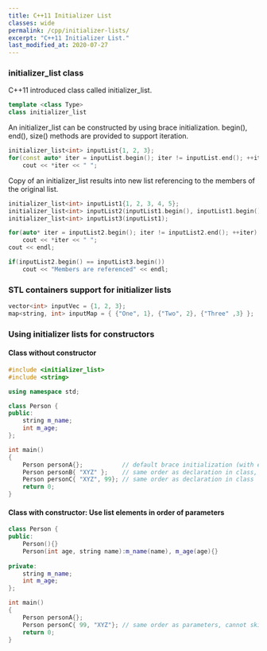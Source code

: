 ```yaml
---
title: C++11 Initializer List
classes: wide
permalink: /cpp/initializer-lists/
excerpt: "C++11 Initializer List."
last_modified_at: 2020-07-27
---
```


###  initializer_list class

C++11 introduced class called initializer_list.

```cpp
template <class Type>
class initializer_list
```

An initializer_list can be constructed by using brace initialization.
begin(), end(), size() methods are provided to support iteration.

```cpp
initializer_list<int> inputList{1, 2, 3};
for(const auto* iter = inputList.begin(); iter != inputList.end(); ++iter)
	cout << *iter << " ";
```
 
Copy of an initializer_list results into new list referencing to the members of the original list. 
 
```cpp
initializer_list<int> inputList1{1, 2, 3, 4, 5};
initializer_list<int> inputList2(inputList1.begin(), inputList1.begin()+3);
initializer_list<int> inputList3(inputList1);

for(auto* iter = inputList2.begin(); iter != inputList2.end(); ++iter)
	cout << *iter << " ";
cout << endl;

if(inputList2.begin() == inputList3.begin())
	cout << "Members are referenced" << endl;
```	

### STL containers support for initializer lists

```cpp
vector<int> inputVec = {1, 2, 3};
map<string, int> inputMap = { {"One", 1}, {"Two", 2}, {"Three" ,3} };
```

###  Using initializer lists for constructors

#### Class without constructor

```cpp
#include <initializer_list>
#include <string>

using namespace std;

class Person {
public:
    string m_name;
    int m_age;	
};

int main()
{
    Person personA{};           // default brace initialization (with empty braces)
    Person personB{ "XYZ" };    // same order as declaration in class, can skip members
    Person personC{ "XYZ", 99}; // same order as declaration in class 
    return 0;
}
```

#### Class with constructor: Use list elements in order of parameters

```cpp
class Person {
public:
    Person(){}
    Person(int age, string name):m_name(name), m_age(age){}
 
private:
    string m_name;
    int m_age;	
};

int main()
{
    Person personA{};
    Person personC{ 99, "XYZ"}; // same order as parameters, cannot skip parameters
    return 0;
}
```
